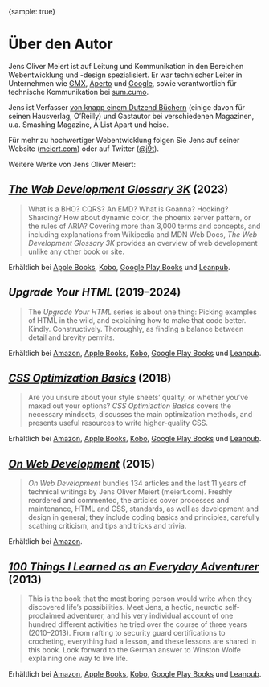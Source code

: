 {sample: true}
# Über den Autor

Jens Oliver Meiert ist auf Leitung und Kommunikation in den Bereichen Webentwicklung und -design spezialisiert. Er war technischer Leiter in Unternehmen wie [GMX](https://gmx.de/), [Aperto](https://www.aperto.com/) und [Google](https://www.google.com/), sowie verantwortlich für technische Kommunikation bei [sum.cumo](https://www.sumcumo.com/).

Jens ist Verfasser [von knapp einem Dutzend Büchern](https://www.goodreads.com/author/list/13623828.Jens_Oliver_Meiert) (einige davon für seinen Hausverlag, O’Reilly) und Gastautor bei verschiedenen Magazinen, u.a. Smashing Magazine, A List Apart und heise.

Für mehr zu hochwertiger Webentwicklung folgen Sie Jens auf seiner Website ([meiert.com](https://meiert.com/)) oder auf Twitter ([@j9t](https://twitter.com/j9t)).

Weitere Werke von Jens Oliver Meiert:

## [_The Web Development Glossary 3K_](https://meiert.com/de/publications/books/the-web-development-glossary-3k/) (2023)

> What is a BHO? CQRS? An EMD? What is Goanna? Hooking? Sharding? How about dynamic color, the phoenix server pattern, or the rules of ARIA? Covering more than 3,000 terms and concepts, and including explanations from Wikipedia and MDN Web Docs, _The Web Development Glossary 3K_ provides an overview of web development unlike any other book or site.

Erhältlich bei [Apple Books](https://books.apple.com/de/book/the-web-development-glossary-3k/id6453522940?ls=1), [Kobo](https://www.kobo.com/de/de/ebook/the-web-development-glossary-3k), [Google Play Books](https://play.google.com/store/books/details?id=eFHNEAAAQBAJ) und [Leanpub](https://leanpub.com/web-development-glossary-3k).

## _Upgrade Your HTML_ (2019–2024)

> The _Upgrade Your HTML_ series is about one thing: Picking examples of HTML in the wild, and explaining how to make that code better. Kindly. Constructively. Thoroughly, as finding a balance between detail and brevity permits.

Erhältlich bei [Amazon](https://www.amazon.de/dp/B0B4SD84B2/), [Apple Books](https://books.apple.com/de/book-series/upgrade-your-html/id1569607037), [Kobo](https://www.kobo.com/de/de/series/upgrade-your-html), [Google Play Books](https://play.google.com/store/books/series?id=5AksGwAAABDJEM) und [Leanpub](https://leanpub.com/b/upgrade-your-html-1-5).

## [_CSS Optimization Basics_](https://meiert.com/de/publications/books/css-optimization-basics/) (2018)

> Are you unsure about your style sheets’ quality, or whether you’ve maxed out your options? _CSS Optimization Basics_ covers the necessary mindsets, discusses the main optimization methods, and presents useful resources to write higher-quality CSS.

Erhältlich bei [Amazon](https://www.amazon.de/dp/B07TVW1ZT8/), [Apple Books](https://books.apple.com/de/book/css-optimization-basics/id1571260941?ls=1), [Kobo](https://www.kobo.com/de/de/ebook/css-optimization-basics), [Google Play Books](https://play.google.com/store/books/details/Jens_Oliver_Meiert_CSS_Optimization_Basics?id=xgTfDwAAQBAJ) und [Leanpub](https://leanpub.com/css-optimization-basics).

## [_On Web Development_](https://meiert.com/de/publications/books/on-web-development/) (2015)

> _On Web Development_ bundles 134 articles and the last 11 years of technical writings by Jens Oliver Meiert (meiert.com). Freshly reordered and commented, the articles cover processes and maintenance, HTML and CSS, standards, as well as development and design in general; they include coding basics and principles, carefully scathing criticism, and tips and tricks and trivia.

Erhältlich bei [Amazon](https://www.amazon.de/dp/B010PQPT90/).

## [_100 Things I Learned as an Everyday Adventurer_](https://meiert.com/de/publications/books/100-things-i-learned-as-an-everyday-adventurer/) (2013)

> This is the book that the most boring person would write when they discovered life’s possibilities. Meet Jens, a hectic, neurotic self-proclaimed adventurer, and his very individual account of one hundred different activities he tried over the course of three years (2010–2013). From rafting to security guard certifications to crocheting, everything had a lesson, and these lessons are shared in this book. Look forward to the German answer to Winston Wolfe explaining one way to live life.

Erhältlich bei [Amazon](https://www.amazon.de/dp/B00GAC2SJI/), [Apple Books](https://books.apple.com/de/book/100-things-i-learned-as-an-everyday-adventurer/id1572786010?ls=1), [Kobo](https://www.kobo.com/de/de/ebook/100-things-i-learned-as-an-everyday-adventurer), [Google Play Books](https://play.google.com/store/books/details?id=gGcKEAAAQBAJ) und [Leanpub](https://leanpub.com/100-things-i-learned-as-an-everyday-adventurer).